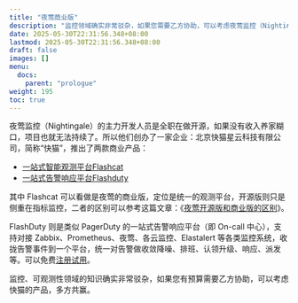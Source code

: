 ```yaml
---
title: "夜莺商业版"
description: "监控领域确实非常驳杂，如果您需要乙方协助，可以考虑夜莺监控（Nightingale）商业版，商业版提供了更多的功能和服务。"
date: 2025-05-30T22:31:56.348+08:00
lastmod: 2025-05-30T22:31:56.348+08:00
draft: false
images: []
menu:
  docs:
    parent: "prologue"
weight: 195
toc: true
---
```


夜莺监控（Nightingale）的主力开发人员是全职在做开源，如果没有收入养家糊口，项目也就无法持续了。所以他们创办了一家企业：北京快猫星云科技有限公司，简称“快猫”，推出了两款商业产品：

- [一站式智能观测平台Flashcat](https://mp.weixin.qq.com/s/t2SgWFGBeiyJtJqvaQAkzw)
- [一站式告警响应平台Flashduty](https://mp.weixin.qq.com/s/ZYLboMRpV4HM4aKVvNZ59w)

其中 Flashcat 可以看做是夜莺的商业版，定位是统一的观测平台，开源版则只是侧重在指标监控，二者的区别可以参考这篇文章：《[夜莺开源版和商业版的区别](https://flashcat.cloud/blog/flashcat-vs-n9e/)》。

FlashDuty 则是类似 PagerDuty 的一站式告警响应平台（即 On-call 中心），支持对接 Zabbix、Prometheus、夜莺、各云监控、Elastalert 等各类监控系统，收拢告警事件到一个平台，统一对告警做收敛降噪、排班、认领升级、响应、派发等。可以免费[注册试用](https://flashcat.cloud/product/flashduty/)。

监控、可观测性领域的知识确实非常驳杂，如果您有预算需要乙方协助，可以考虑快猫的产品，多方共赢。